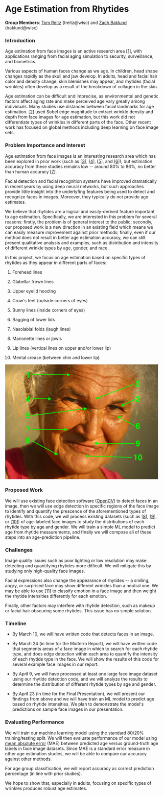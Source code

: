 # Age Estimation from Rhytides

**Group Members**: [Tom Reitz](https://github.com/tomreitz) (treitz@wisc) and [Zach Baklund](https://github.com/zbaklund) (baklund@wisc)

### Introduction

Age estimation from face images is an active research area [[1](https://jivp-eurasipjournals.springeropen.com/articles/10.1186/s13640-018-0278-6)], with applications ranging from facial aging simulation to security, surveillance, and biometrics.

Various aspects of human faces change as we age. In children, head shape changes rapidly as the skull and jaw develop. In adults, head and facial hair color and density change, skin blemishes may appear, and rhytides (facial wrinkles) often develop as a result of the breakdown of collagen in the skin.

Age estimation can be difficult and imprecise, as environmental and genetic factors affect aging rate and make perceived age vary greatly among individuals. Many studies use distances between facial landmarks for age estimation. [[2](https://www.researchgate.net/publication/228404297_Classification_of_Age_Groups_Based_on_Facial_Features)] used Sobel edge magnitude to extract wrinkle density and depth from face images for age estimation, but this work did not differentiate types of wrinkles in different parts of the face. Other recent work has focused on global methods including deep learning on face image sets.

### Problem Importance and Interest

Age estimation from face images is an interesting research area which has been explored in prior work (such as [[3](https://www.researchgate.net/publication/228404297_Classification_of_Age_Groups_Based_on_Facial_Features)], [[4](https://www.sciencedirect.com/science/article/abs/pii/S0165168410000757)], [[5](https://ieeexplore.ieee.org/document/4717926)], and [[6](https://ieeexplore.ieee.org/document/7173035)]), but estimation accuracy from these studies remains low -- around 80% to 86%, no better than human accuracy [[7](https://onlinelibrary.wiley.com/doi/abs/10.1002/acp.1442)].

Facial detection and facial recognition systems have improved dramatically in recent years by using deep neural networks, but such approaches provide little insight into the underlyfing features being used to detect and recognize faces in images. Moreover, they typically do not provide age estimates.

We believe that rhytides are a logical and easily-derived feature important to age estimation. Specifically, we are interested in this problem for several reasons: firstly, the problem is of general interest to the public; secondly, our proposed work is a new direction in an existing field which means we can easily measure improvement against prior methods; finally, even if our method does not result in better age estimation accuracy, we can still present qualitative analysis and examples, such as distribution and intensity of different wrinkle types by age, gender, and race.

In this project, we focus on age estimation based on specific types of rhytides as they appear in different parts of faces:

1. Forehead lines

2. Glabellar frown lines

3. Upper eyelid hooding

4. Crow's feet (outside corners of eyes)

5. Bunny lines (inside corners of eyes)

6. Bagging of lower lids

7. Nasolabial folds (laugh lines)

8. Marionette lines or jowls

9. Lip lines (vertical lines on upper and/or lower lip)

10. Mental crease (between chin and lower lip)

<img alt="rhytide types" src="rhytides.jpg" width="500" />

### Proposed Work

We will use existing face detection software ([OpenCV](https://opencv.org/)) to detect faces in an image, then we will use edge detection in specific regions of the face image to identify and quantify the prescence of the aforementioned types of rhytides. With this code, we will process existing datasets (such as [[8](https://susanqq.github.io/UTKFace/)], [[9](https://data.vision.ee.ethz.ch/cvl/rrothe/imdb-wiki/)], or [[10](https://www.cs.columbia.edu/CAVE/databases/facetracer/)]) of age-labeled face images to study the distributions of each rhytide type by age and gender. We will train a simple ML model to predict age from rhytide measurements, and finally we will compose all of these steps into an age-prediction pipeline.

### Challenges

Image quality issues such as poor lighting or low resolution may make detecting and quantifying rhytides more difficult. We will mitigate this by studying only high-quality face images.

Facial expressions also change the appearance of rhytides -- a smiling, angry, or surprised face may show different wrinkles than a neutral one. We may be able to use [[11](https://github.com/ebarsoum/FERPlus)] to classify emotion in a face image and then weight the rhytide intensities differently for each emotion.

Finally, other factors may interfere with rhytide detection, such as makeup or facial hair obscuring some rhytides. This issue has no simple solution.

### Timeline

* By March 10, we will have written code that detects faces in an image.

* By March 24 (in time for the Midterm Report), we will have written code that segments areas of a face image in which to search for each rhytide type, and does edge detection within each area to quantify the intensity of each rhytide type in the face. We will show the results of this code for several example face images in our report.

* By April 9, we will have processed at least one large face image dataset using our rhytide detection code, and we will analyze the results to determine the distribution of different rhytide types by age and gender.

* By April 23 (in time for the Final Presentation), we will present our findings from above and we will have train an ML model to predict age based on rhytide intensities. We plan to demonstrate the model's predictions on sample face images in our presentation.

### Evaluating Performance

We will train our machine learning model using the standard 80/20% training/testing split. We will then evaluate performance of our model using [mean absolute error](https://en.wikipedia.org/wiki/Mean_absolute_error) (MAE) between predicted age versus ground-truth age labels in face image datasets. Since MAE is a standard error measure in other age estimation studies, we will be able to compare our accuracy against other methods.

For age group classification, we will report accuracy as correct prediction percentage (in line with prior studies).

We hope to show that, especially in adults, focusing on specific types of wrinkles produces robust age estimates.


